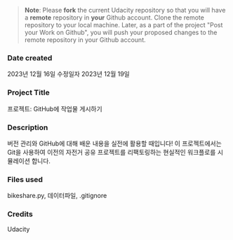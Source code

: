 >**Note**: Please **fork** the current Udacity repository so that you will have a **remote** repository in **your** Github account. Clone the remote repository to your local machine. Later, as a part of the project "Post your Work on Github", you will push your proposed changes to the remote repository in your Github account.

### Date created
2023년 12월 16일
수정일자 2023년 12월 19일

### Project Title
프로젝트: GitHub에 작업물 게시하기

### Description
버전 관리와 GitHub에 대해 배운 내용을 실전에 활용할 때입니다! 이 프로젝트에서는 Git을 사용하여 이전의 자전거 공유 프로젝트를 리팩토링하는 현실적인 워크플로를 시뮬레이션 합니다.

### Files used
bikeshare.py, 데이터파일, .gitignore

### Credits
Udacity

